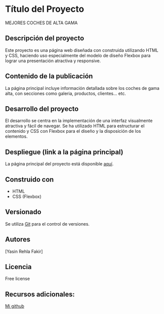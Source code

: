 # Título del Proyecto
MEJORES COCHES DE ALTA GAMA

## Descripción del proyecto
Este proyecto es una página web diseñada con construida utilizando HTML y CSS, haciendo uso especialmente del modelo de diseño Flexbox para lograr una presentación atractiva y responsive.

## Contenido de la publicación
La página principal incluye información detallada sobre los coches de gama alta, con secciones como galeria, productos, clientes... etc.

## Desarrollo del proyecto
El desarrollo se centra en la implementación de una interfaz visualmente atractiva y fácil de navegar. Se ha utilizado HTML para estructurar el contenido y CSS con Flexbox para el diseño y la disposición de los elementos.

## Despliegue (link a la página principal)
La página principal del proyecto está disponible [aquí](https://github.com/YasinRF/MaquetacionFLEX_Practica01c/blob/main/maquetacionFLEX_Practica01c.html).

## Construido con
- HTML
- CSS (Flexbox)

## Versionado
Se utiliza [Git](https://git-scm.com/) para el control de versiones.

## Autores
[Yasin Rehla Fakir]

## Licencia
Free license

## Recursos adicionales:
[Mi github](https://github.com/YasinRF)

